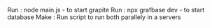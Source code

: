 Run : node main.js - to start grapite
Run : npx grafbase dev - to start database
Make : Run script to run both parallely in a servers